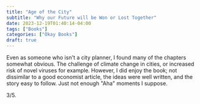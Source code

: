 ```yaml
---
title: "Age of the City"
subtitle: "Why our Future will be Won or Lost Together"
date: 2023-12-19T01:40:14-04:00
tags: ["Books"]
categories: ["Okay Books"]
draft: true
---
```


Even as someone who isn't a city planner, I found many of the chapters somewhat obvious. The challenge of climate change in cities, or increased risk of novel viruses for example. However, I did enjoy the book; not dissimilar to a good economist article, the ideas were well written, and the story easy to follow. Just not enough "Aha" moments I suppose.

3/5.
